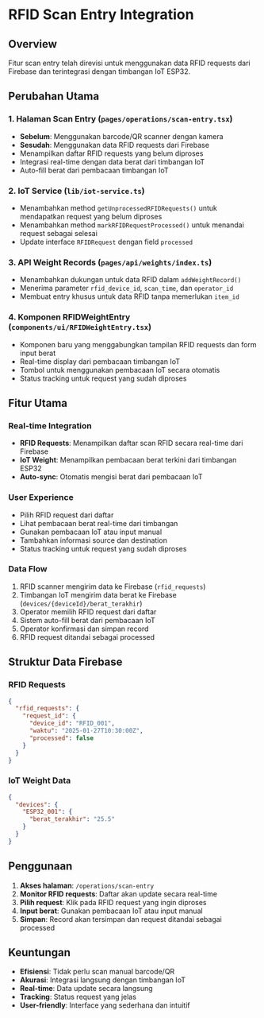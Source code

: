 # RFID Scan Entry Integration

## Overview
Fitur scan entry telah direvisi untuk menggunakan data RFID requests dari Firebase dan terintegrasi dengan timbangan IoT ESP32.

## Perubahan Utama

### 1. Halaman Scan Entry (`pages/operations/scan-entry.tsx`)
- **Sebelum**: Menggunakan barcode/QR scanner dengan kamera
- **Sesudah**: Menggunakan data RFID requests dari Firebase
- Menampilkan daftar RFID requests yang belum diproses
- Integrasi real-time dengan data berat dari timbangan IoT
- Auto-fill berat dari pembacaan timbangan IoT

### 2. IoT Service (`lib/iot-service.ts`)
- Menambahkan method `getUnprocessedRFIDRequests()` untuk mendapatkan request yang belum diproses
- Menambahkan method `markRFIDRequestProcessed()` untuk menandai request sebagai selesai
- Update interface `RFIDRequest` dengan field `processed`

### 3. API Weight Records (`pages/api/weights/index.ts`)
- Menambahkan dukungan untuk data RFID dalam `addWeightRecord()`
- Menerima parameter `rfid_device_id`, `scan_time`, dan `operator_id`
- Membuat entry khusus untuk data RFID tanpa memerlukan `item_id`

### 4. Komponen RFIDWeightEntry (`components/ui/RFIDWeightEntry.tsx`)
- Komponen baru yang menggabungkan tampilan RFID requests dan form input berat
- Real-time display dari pembacaan timbangan IoT
- Tombol untuk menggunakan pembacaan IoT secara otomatis
- Status tracking untuk request yang sudah diproses

## Fitur Utama

### Real-time Integration
- **RFID Requests**: Menampilkan daftar scan RFID secara real-time dari Firebase
- **IoT Weight**: Menampilkan pembacaan berat terkini dari timbangan ESP32
- **Auto-sync**: Otomatis mengisi berat dari pembacaan IoT

### User Experience
- Pilih RFID request dari daftar
- Lihat pembacaan berat real-time dari timbangan
- Gunakan pembacaan IoT atau input manual
- Tambahkan informasi source dan destination
- Status tracking untuk request yang sudah diproses

### Data Flow
1. RFID scanner mengirim data ke Firebase (`rfid_requests`)
2. Timbangan IoT mengirim data berat ke Firebase (`devices/{deviceId}/berat_terakhir`)
3. Operator memilih RFID request dari daftar
4. Sistem auto-fill berat dari pembacaan IoT
5. Operator konfirmasi dan simpan record
6. RFID request ditandai sebagai processed

## Struktur Data Firebase

### RFID Requests
```json
{
  "rfid_requests": {
    "request_id": {
      "device_id": "RFID_001",
      "waktu": "2025-01-27T10:30:00Z",
      "processed": false
    }
  }
}
```

### IoT Weight Data
```json
{
  "devices": {
    "ESP32_001": {
      "berat_terakhir": "25.5"
    }
  }
}
```

## Penggunaan

1. **Akses halaman**: `/operations/scan-entry`
2. **Monitor RFID requests**: Daftar akan update secara real-time
3. **Pilih request**: Klik pada RFID request yang ingin diproses
4. **Input berat**: Gunakan pembacaan IoT atau input manual
5. **Simpan**: Record akan tersimpan dan request ditandai sebagai processed

## Keuntungan

- **Efisiensi**: Tidak perlu scan manual barcode/QR
- **Akurasi**: Integrasi langsung dengan timbangan IoT
- **Real-time**: Data update secara langsung
- **Tracking**: Status request yang jelas
- **User-friendly**: Interface yang sederhana dan intuitif